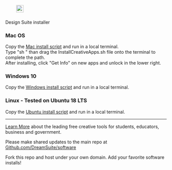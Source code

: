 ## <img src="https://dreamstudio.com/dreamstudio/images/logos/dreamstudio.jpg" style="height:23px; margin:28px 10px 4px 34px">

Design Suite installer  

### Mac OS

Copy the [Mac install script](MacOS/InstallCreativeApps.sh) and run in a local terminal.  
Type "sh " than drag the InstallCreativeApps.sh file onto the terminal to complete the path.  
After installing, click "Get Info" on new apps and unlock in the lower right.  

### Windows 10
Copy the [Windows install script](Windows/InstallCreativeApps.ps1) and run in a local terminal. 

### Linux - Tested on Ubuntu 18 LTS
Copy the [Ubuntu install script](Ubuntu/InstallCreativeApps.sh) and run in a local terminal.  

-----
[Learn More](https://dreamstudio.com/software) about the leading free creative tools for students, educators, business and government.  

Please make shared updates to the main repo at [Github.com/DreamSuite/software](https://Github.com/DesignSuite/creative)  

Fork this repo and host under your own domain.  Add your favorite software installs!


